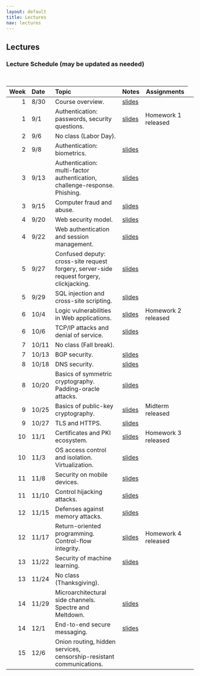 ```yaml
---
layout: default
title: Lectures
nav: lectures
---
```


## Lectures

<h3 id="toc_2">Lecture Schedule (may be updated as needed)</h3>
<br>
<table>
<thead>
<tr>
<th align="right">Week</th>
<th align="left">Date</th>
<th align="left">Topic</th>
<th>Notes</th>
<th>Assignments</th>
</tr>
</thead>
<tbody>
  
<tr>
<td align="right">1</td>
<td align="left">8/30</td>
<td align="left">Course overview.</td>
<td><a href="{{ site.url }}/lectures/intro.pdf">slides</a></td>
<td></td>
<td></td>
</tr>

<tr>
<td align="right">1</td>
<td align="left">9/1</td>
<td align="left">Authentication: passwords, security questions.</td>
<td><a href="{{ site.url }}/lectures/auth.pptx">slides</a></td>
<td>Homework 1 released</td>
</tr>

<tr>
<td align="right">2</td>
<td align="left">9/6</td>
<td align="left">No class (Labor Day).</td>
<td></td>
<td></td>
</tr>
  
<tr>
<td align="right">2</td>
<td align="left">9/8</td>
<td align="left">Authentication: biometrics.</td>
<td><a href="{{ site.url }}/lectures/biometrics.pptx">slides</a></td>
<td></td>
</tr>
  
<tr>
<td align="right">3</td>
<td align="left">9/13</td>
<td align="left">Authentication: multi-factor authentication, challenge-response.  Phishing.</td>
<td><a href="{{ site.url }}/lectures/phishing.pptx">slides</a></td>
<td></td>
</tr>
  
<tr>
<td align="right">3</td>
<td align="left">9/15</td>
<td align="left">Computer fraud and abuse.</td>
<td><a href="{{ site.url }}/lectures/abuse.pdf">slides</a></td>
<td></td>
</tr>
  
<tr>
<td align="right">4</td>
<td align="left">9/20</td>
<td align="left">Web security model.</td>
<td><a href="{{ site.url }}/lectures/websecmodel.pptx">slides</a></td>
<td></td>
</tr>
  
 <tr>
<td align="right">4</td>
<td align="left">9/22</td>
<td align="left">Web authentication and session management.</td>
<td><a href="{{ site.url }}/lectures/webauth.pptx">slides</a></td>
<td></td>
</tr>
  
<tr>
<td align="right">5</td>
<td align="left">9/27</td>
<td align="left">Confused deputy: cross-site request forgery, server-side request forgery, clickjacking.</td>
<td><a href="{{ site.url }}/lectures/webdeputy.pptx">slides</a></td>
<td></td>
</tr>
  
<tr>
<td align="right">5</td>
<td align="left">9/29</td>
<td align="left">SQL injection and cross-site scripting.</td>
<td><a href="{{ site.url }}/lectures/webapps.pptx">slides</a></td>
<td></td>
</tr>
  
<tr>
<td align="right">6</td>
<td align="left">10/4</td>
<td align="left">Logic vulnerabilities in Web applications.</td>
<td><a href="{{ site.url }}/lectures/webapps.pptx">slides</a></td>
<td>Homework 2 released</td>
</tr>
  
<tr>
<td align="right">6</td>
<td align="left">10/6</td>
<td align="left">TCP/IP attacks and denial of service.</td>
<td><a href="{{ site.url }}/lectures/netattacks.pptx">slides</a></td>
<td></td>
</tr>
  
<tr>
<td align="right">7</td>
<td align="left">10/11</td>
<td align="left">No class (Fall break).</td>
<td></td>
<td></td>
</tr>
  
<tr>
<td align="right">7</td>
<td align="left">10/13</td>
<td align="left">BGP security.</td>
<td><a href="{{ site.url }}/lectures/bgp.pptx">slides</a></td>
<td></td>
</tr>
  
<tr>
<td align="right">8</td>
<td align="left">10/18</td>
<td align="left">DNS security.</td>
<td><a href="{{ site.url }}/lectures/dns.pptx">slides</a></td>
<td></td>
</tr>
  
<tr>
<td align="right">8</td>
<td align="left">10/20</td>
<td align="left">Basics of symmetric cryptography. Padding-oracle attacks.</td>
<td><a href="{{ site.url }}/lectures/cryptsym.pptx">slides</a></td>
<td></td>
</tr>
  
<tr>
<td align="right">9</td>
<td align="left">10/25</td>
<td align="left">Basics of public-key cryptography.</td>
<td><a href="{{ site.url }}/lectures/cryptpub.pptx">slides</a></td>
<td>Midterm released</td>
</tr>
  
<tr>
<td align="right">9</td>
<td align="left">10/27</td>
<td align="left">TLS and HTTPS.</td>
<td><a href="{{ site.url }}/lectures/tls.pptx">slides</a></td>
<td></td>
</tr>
  
<tr>
<td align="right">10</td>
<td align="left">11/1</td>
<td align="left">Certificates and PKI ecosystem.</td>
<td><a href="{{ site.url }}/lectures/tls.pptx">slides</a></td>
<td>Homework 3 released</td>
</tr>
  
<tr>
<td align="right">10</td>
<td align="left">11/3</td>
<td align="left">OS access control and isolation. Virtualization.</td>
<td><a href="{{ site.url }}/lectures/isolation.pptx">slides</a></td>
<td></td>
</tr>
  
<tr>
<td align="right">11</td>
<td align="left">11/8</td>
<td align="left">Security on mobile devices.</td>
<td><a href="{{ site.url }}/lectures/mobile.pptx">slides</a></td>
<td></td>
</tr>
  
<tr>
<td align="right">11</td>
<td align="left">11/10</td>
<td align="left">Control hijacking attacks.</td>
<td><a href="{{ site.url }}/lectures/memattacks.pptx">slides</a></td>
<td></td>
</tr>
  
<tr>
<td align="right">12</td>
<td align="left">11/15</td>
<td align="left">Defenses against memory attacks.</td>
<td><a href="{{ site.url }}/lectures/memprotect.pptx">slides</a></td>
<td></td>
</tr>
  
<tr>
<td align="right">12</td>
<td align="left">11/17</td>
<td align="left">Return-oriented programming. Control-flow integrity.</td>
<td><a href="{{ site.url }}/lectures/memprotect.pptx">slides</a></td>
<td>Homework 4 released</td>
</tr>
  
<tr>
<td align="right">13</td>
<td align="left">11/22</td>
<td align="left">Security of machine learning.</td>
<td><a href="{{ site.url }}/lectures/mlsec.pdf">slides</a></td>
<td></td>
</tr>
  
<tr>
<td align="right">13</td>
<td align="left">11/24</td>
<td align="left">No class (Thanksgiving).</td>
<td></td>
<td></td>
</tr>
  
<tr>
<td align="right">14</td>
<td align="left">11/29</td>
<td align="left">Microarchitectural side channels. Spectre and Meltdown.</td>
<td><a href="{{ site.url }}/lectures/micro.pptx">slides</a></td>
<td></td>
</tr>
  
<tr>
<td align="right">14</td>
<td align="left">12/1</td>
<td align="left">End-to-end secure messaging.</td>
<td><a href="{{ site.url }}/lectures/e2e-message.pptx">slides</a></td>
<td></td>
</tr>
  
<tr>
<td align="right">15</td>
<td align="left">12/6</td>
<td align="left">Onion routing, hidden services, censorship-resistant communications.</td>
<td></td>
<td></td>
</tr>

</tbody>
</table>
